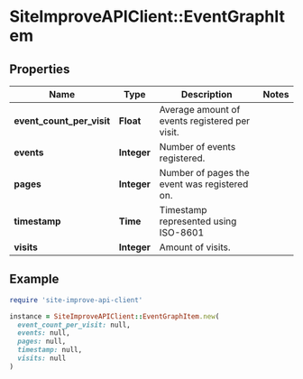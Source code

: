 # SiteImproveAPIClient::EventGraphItem

## Properties

| Name | Type | Description | Notes |
| ---- | ---- | ----------- | ----- |
| **event_count_per_visit** | **Float** | Average amount of events registered per visit. |  |
| **events** | **Integer** | Number of events registered. |  |
| **pages** | **Integer** | Number of pages the event was registered on. |  |
| **timestamp** | **Time** | Timestamp represented using ISO-8601 |  |
| **visits** | **Integer** | Amount of visits. |  |

## Example

```ruby
require 'site-improve-api-client'

instance = SiteImproveAPIClient::EventGraphItem.new(
  event_count_per_visit: null,
  events: null,
  pages: null,
  timestamp: null,
  visits: null
)
```

